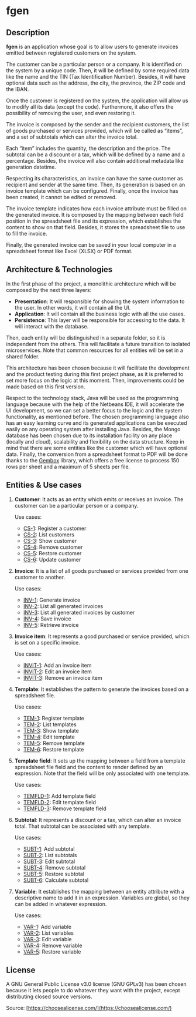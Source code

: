 # fgen

## Description

**fgen** is an application whose goal is to allow users to generate
invoices emitted between registered customers on the system.

The customer can be a particular person or a company. It is identified
on the system by a unique code. Then, it will be defined by some
required data like the name and the TIN (Tax Identification Number).
Besides, it will have optional data such as the address, the city, the
province, the ZIP code and the IBAN.

Once the customer is registered on the system, the application will
allow us to modify all its data (except the code). Furthermore, it
also offers the possibility of removing the user, and even restoring it.

The invoice is composed by the sender and the recipient customers, the
list of goods purchased or services provided, which will be called as
“items”, and a set of subtotals which can alter the invoice total.

Each “item” includes the quantity, the description and the price. The
subtotal can be a discount or a tax, which will be defined by a name and
a percentage. Besides, the invoice will also contain additional metadata
like generation datetime.

Respecting its characteristics, an invoice can have the same customer as
recipient and sender at the same time. Then, its generation is based on
an invoice template which can be configured. Finally, once the invoice
has been created, it cannot be edited or removed.

The invoice template indicates how each invoice attribute must be filled
on the generated invoice. It is composed by the mapping between each field
position in the spreadsheet file and its expression, which establishes the
content to show on that field. Besides, it stores the spreadsheet file to
use to fill the invoice.

Finally, the generated invoice can be saved in your local computer in a
spreadsheet format like Excel (XLSX) or PDF format.

## Architecture & Technologies

In the first phase of the project, a monolithic architecture which will be
composed by the next three layers:

- **Presentation**: It will responsible for showing the system
information to the user. In other words, it will contain all the UI.
- **Application**: It will contain all the business logic with all
the use cases.
- **Persistence**: This layer will be responsible for accessing to the
data. It will interact with the database.

Then, each entity will be distinguished in a separate folder, so it is
independent from the others. This will facilitate a future transition
to isolated microservices. Note that common resources for all entities
will be set in a shared folder.

This architecture has been chosen because it will facilitate the
development and the product testing during this first project phase, as
it is preferred to set more focus on the logic at this moment. Then,
improvements could be made based on this first version.

Respect to the technology stack, Java will be used as the programming
language because with the help of the Netbeans IDE, it will accelerate
the UI development, so we can set a better focus to the logic and the
system functionality, as mentioned before. The chosen programming
language also has an easy learning curve and its generated applications
can be executed easily on any operating system after installing Java.
Besides, the Mongo database has been chosen due to its installation
facility on any place (locally and cloud), scalability and flexibility
on the data structure. Keep in mind that there are some entities like
the customer which will have optional data. Finally, the conversion from
a spreadsheet format to PDF will be done thanks to the [Gembox](https://www.gemboxsoftware.com/)
library, which offers a free license to process 150 rows per sheet and a
maximum of 5 sheets per file.

## Entities & Use cases

1. **Customer**: It acts as an entity which emits or receives an invoice.
The customer can be a particular person or a company.

    Use cases:

    - [CS-1](https://github.com/albertosml/fgen/issues/1): Register a customer
    - [CS-2](https://github.com/albertosml/fgen/issues/10): List customers
    - [CS-3](https://github.com/albertosml/fgen/issues/11): Show customer
    - [CS-4](https://github.com/albertosml/fgen/issues/12): Remove customer
    - [CS-5](https://github.com/albertosml/fgen/issues/13): Restore customer
    - [CS-6](https://github.com/albertosml/fgen/issues/14): Update customer

2. **Invoice**: It is a list of all goods purchased or services provided
from one customer to another.

    Use cases:

    - [INV-1](https://github.com/albertosml/fgen/issues/16): Generate invoice
    - [INV-2](https://github.com/albertosml/fgen/issues/17): List all generated invoices
    - [INV-3](https://github.com/albertosml/fgen/issues/18): List all generated invoices by customer
    - [INV-4](https://github.com/albertosml/fgen/issues/19): Save invoice
    - [INV-5](https://github.com/albertosml/fgen/issues/20): Retrieve invoice

3. **Invoice item**: It represents a good purchased or service provided, which
is set on a specific invoice.

    Use cases:

    - [INVIT-1](https://github.com/albertosml/fgen/issues/21): Add an invoice item
    - [INVIT-2](https://github.com/albertosml/fgen/issues/22): Edit an invoice item
    - [INVIT-3](https://github.com/albertosml/fgen/issues/23): Remove an invoice item    

4. **Template**: It establishes the pattern to generate the invoices based on a
spreadsheet file.

    Use cases:

    - [TEM-1](https://github.com/albertosml/fgen/issues/24): Register template
    - [TEM-2](https://github.com/albertosml/fgen/issues/25): List templates
    - [TEM-3](https://github.com/albertosml/fgen/issues/26): Show template
    - [TEM-4](https://github.com/albertosml/fgen/issues/27): Edit template
    - [TEM-5](https://github.com/albertosml/fgen/issues/28): Remove template
    - [TEM-6](https://github.com/albertosml/fgen/issues/29): Restore template

5. **Template field**: It sets up the mapping between a field from a template
spreadsheet file field and the content to render defined by an expression. Note
that the field will be only associated with one template.

    Use cases:

    - [TEMFLD-1](https://github.com/albertosml/fgen/issues/30): Add template field
    - [TEMFLD-2](https://github.com/albertosml/fgen/issues/31): Edit template field
    - [TEMFLD-3](https://github.com/albertosml/fgen/issues/32): Remove template field

6. **Subtotal**: It represents a discount or a tax, which can alter an invoice
total. That subtotal can be associated with any template.

    Use cases:

    - [SUBT-1](https://github.com/albertosml/fgen/issues/33): Add subtotal
    - [SUBT-2](https://github.com/albertosml/fgen/issues/34): List subtotals
    - [SUBT-3](https://github.com/albertosml/fgen/issues/35): Edit subtotal
    - [SUBT-4](https://github.com/albertosml/fgen/issues/36): Remove subtotal
    - [SUBT-5](https://github.com/albertosml/fgen/issues/37): Restore subtotal
    - [SUBT-6](https://github.com/albertosml/fgen/issues/38): Calculate subtotal

7. **Variable**: It establishes the mapping between an entity attribute with a
descriptive name to add it in an expression. Variables are global, so they can
be added in whatever expression.

    Use cases:

    - [VAR-1](https://github.com/albertosml/fgen/issues/39): Add variable
    - [VAR-2](https://github.com/albertosml/fgen/issues/41): List variables
    - [VAR-3](https://github.com/albertosml/fgen/issues/40): Edit variable
    - [VAR-4](https://github.com/albertosml/fgen/issues/42): Remove variable
    - [VAR-5](https://github.com/albertosml/fgen/issues/43): Restore variable

## License

A GNU General Public License v3.0 license (GNU GPLv3) has been chosen
because it lets people to do whatever they want with the project, except
distributing closed source versions.

Source: [https://choosealicense.com/](https://choosealicense.com/)